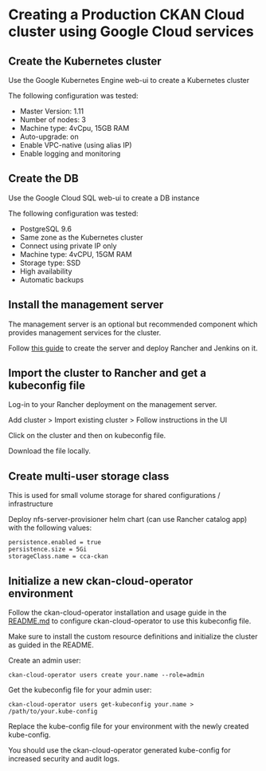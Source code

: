 # Creating a Production CKAN Cloud cluster using Google Cloud services

## Create the Kubernetes cluster

Use the Google Kubernetes Engine web-ui to create a Kubernetes cluster

The following configuration was tested:

* Master Version: 1.11
* Number of nodes: 3
* Machine type: 4vCpu, 15GB RAM
* Auto-upgrade: on
* Enable VPC-native (using alias IP)
* Enable logging and monitoring

## Create the DB

Use the Google Cloud SQL web-ui to create a DB instance

The following configuration was tested:

* PostgreSQL 9.6
* Same zone as the Kubernetes cluster
* Connect using private IP only
* Machine type: 4vCPU, 15GM RAM
* Storage type: SSD
* High availability
* Automatic backups

## Install the management server

The management server is an optional but recommended component which provides management services for the cluster.

Follow [this guide](https://github.com/ViderumGlobal/ckan-cloud-cluster/blob/master/docs/MANAGEMENT.md) to create the server and deploy Rancher and Jenkins on it.

## Import the cluster to Rancher and get a kubeconfig file

Log-in to your Rancher deployment on the management server.

Add cluster > Import existing cluster > Follow instructions in the UI

Click on the cluster and then on kubeconfig file.

Download the file locally.

## Create multi-user storage class

This is used for small volume storage for shared configurations / infrastructure

Deploy nfs-server-provisioner helm chart (can use Rancher catalog app) with the following values:

```
persistence.enabled = true
persistence.size = 5Gi
storageClass.name = cca-ckan
```

## Initialize a new ckan-cloud-operator environment

Follow the ckan-cloud-operator installation and usage guide in the [README.md](/README.md) to configure ckan-cloud-operator to use this kubeconfig file.

Make sure to install the custom resource definitions and initialize the cluster as guided in the README.

Create an admin user:

```
ckan-cloud-operator users create your.name --role=admin
```

Get the kubeconfig file for your admin user:

```
ckan-cloud-operator users get-kubeconfig your.name > /path/to/your.kube-config
```

Replace the kube-config file for your environment with the newly created kube-config.

You should use the ckan-cloud-operator generated kube-config for increased security and audit logs.

